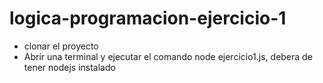 # logica-programacion-ejercicio-1

- clonar el proyecto
- Abrir una terminal y ejecutar el comando node ejercicio1.js, debera de tener nodejs instalado
